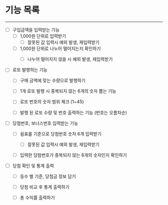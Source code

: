 # 기능 목록

---

- [ ] 구입금액을 입력받는 기능
    - [ ] 1,000원 단위로 입력받기
        - [ ] 잘못된 값 입력시 예외 발생, 재입력받기
    - [ ] 1,000원 단위로 나누어 떨어지는지 확인하기
      - [ ] 나누어 떨어지지 않을 시 예외 발생, 재입력받기
  
 
- [ ] 로또 발행하는 기능
    - [ ] 구매 금액에 맞는 수량으로 발행하기
    - [ ] 1개 로또 발행 시 중복되지 않는 6개의 숫자 뽑는 기능
    - [ ] 로또 번호의 숫자 범위 체크 (1~45)
    - [ ] 발행 된 로또 수량 및 번호 출력하는 기능 (번호는 오름차순)
  
  
- [ ] 당첨번호, 보너스번호 입력받는 기능
    - [ ] 쉼표를 기준으로 당첨번호 숫자 6개 입력받기
        - [ ] 잘못된 값 입력시 예외 발생, 재입력받기
    - [ ] 입력한 당첨번호가 중복되지 않는 6개의 숫자인지 확인하기
  
 
- [ ] 당첨 확인 및 통계 출력
    - [ ] 등수 별 기준, 당첨금 정보 담기
    - [ ] 당첨 비교 후 통계 출력하기
    - [ ] 총 수익률 출력하기

